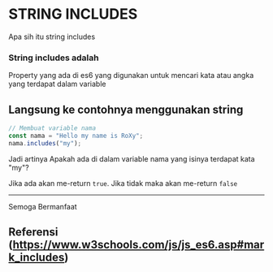 # STRING INCLUDES
Apa sih itu string includes
### String includes adalah
Property yang ada di es6 yang digunakan untuk mencari kata atau angka yang terdapat dalam variable 

## Langsung ke contohnya menggunakan string 
```js
// Membuat variable nama 
const nama = "Hello my name is RoXy";
nama.includes("my");
```
Jadi artinya
Apakah ada di dalam variable nama yang isinya terdapat kata "my"?

Jika ada akan me-return `true`. 
Jika tidak maka akan me-return `false` 
***
Semoga Bermanfaat

## Referensi (https://www.w3schools.com/js/js_es6.asp#mark_includes)